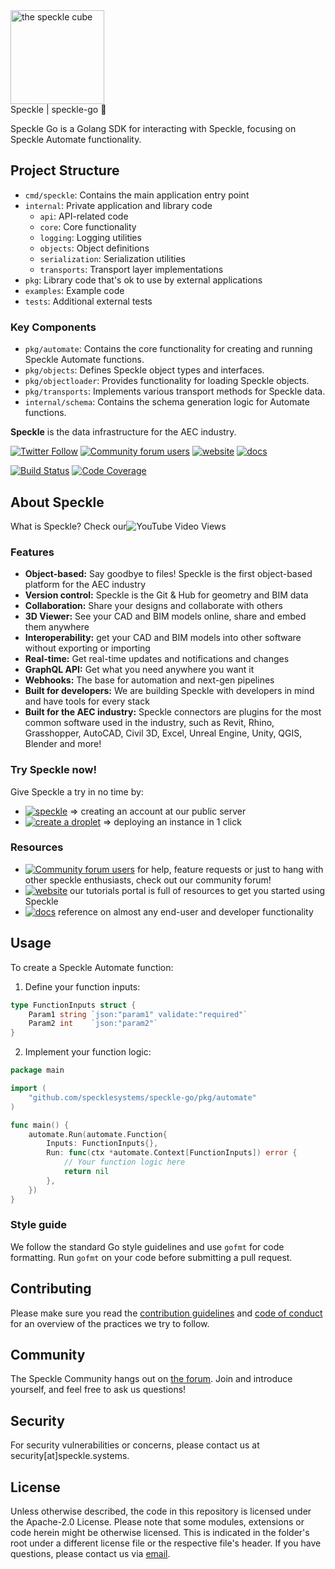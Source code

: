 <div>
  <img alt="the speckle cube" src="https://user-images.githubusercontent.com/2679513/131189167-18ea5fe1-c578-47f6-9785-3748178e4312.png" width="150px"/><br/>
  Speckle | speckle-go 🐹
</div>

Speckle Go is a Golang SDK for interacting with Speckle, focusing on Speckle Automate functionality.

## Project Structure

- `cmd/speckle`: Contains the main application entry point
- `internal`: Private application and library code
  - `api`: API-related code
  - `core`: Core functionality
  - `logging`: Logging utilities
  - `objects`: Object definitions
  - `serialization`: Serialization utilities
  - `transports`: Transport layer implementations
- `pkg`: Library code that's ok to use by external applications
- `examples`: Example code
- `tests`: Additional external tests

### Key Components




- `pkg/automate`: Contains the core functionality for creating and running Speckle Automate functions.
- `pkg/objects`: Defines Speckle object types and interfaces.
- `pkg/objectloader`: Provides functionality for loading Speckle objects.
- `pkg/transports`: Implements various transport methods for Speckle data.
- `internal/schema`: Contains the schema generation logic for Automate functions.

<p ><b>Speckle</b> is the data infrastructure for the AEC industry.</p>

<p>
  <a href="https://twitter.com/SpeckleSystems"><img src="https://img.shields.io/twitter/follow/SpeckleSystems?style=social" alt="Twitter Follow"></a>
  <a href="https://speckle.community"><img src="https://img.shields.io/discourse/users?server=https%3A%2F%2Fspeckle.community&style=flat-square&logo=discourse&logoColor=white" alt="Community forum users"></a>
  <a href="https://speckle.systems"><img src="https://img.shields.io/badge/https://-speckle.systems-royalblue?style=flat-square" alt="website"></a>
  <a href="https://speckle.guide/dev/"><img src="https://img.shields.io/badge/docs-speckle.guide-orange?style=flat-square&logo=read-the-docs&logoColor=white" alt="docs"></a>
</p>

<!-- TODO: Replace with actual Go-specific badges -->
<p >
  <a href="https://github.com/specklesystems/speckle-go/"><img src="https://img.shields.io/badge/build-passing-brightgreen?style=flat-square" alt="Build Status"></a>
  <a href="https://codecov.io/gh/specklesystems/speckle-go">
    <img src="https://img.shields.io/badge/coverage-80%25-yellowgreen?style=flat-square" alt="Code Coverage"/>
  </a>
</p>

## About Speckle

What is Speckle? Check our![YouTube Video Views](https://img.shields.io/youtube/views/B9humiSpHzM?label=Speckle%20in%201%20minute%20video&style=social)

### Features

- **Object-based:** Say goodbye to files! Speckle is the first object-based platform for the AEC industry
- **Version control:** Speckle is the Git & Hub for geometry and BIM data
- **Collaboration:** Share your designs and collaborate with others
- **3D Viewer:** See your CAD and BIM models online, share and embed them anywhere
- **Interoperability:** get your CAD and BIM models into other software without exporting or importing
- **Real-time:** Get real-time updates and notifications and changes
- **GraphQL API:** Get what you need anywhere you want it
- **Webhooks:** The base for automation and next-gen pipelines
- **Built for developers:** We are building Speckle with developers in mind and have tools for every stack
- **Built for the AEC industry:** Speckle connectors are plugins for the most common software used in the industry, such as Revit, Rhino, Grasshopper, AutoCAD, Civil 3D, Excel, Unreal Engine, Unity, QGIS, Blender and more!

### Try Speckle now!

Give Speckle a try in no time by:

- [![speckle](https://img.shields.io/badge/https://-app.speckle.systems-0069ff?style=flat-square&logo=hackthebox&logoColor=white)](https://app.speckle.systems) ⇒ creating an account at our public server
- [![create a droplet](https://img.shields.io/badge/Create%20a%20Droplet-0069ff?style=flat-square&logo=digitalocean&logoColor=white)](https://marketplace.digitalocean.com/apps/speckle-server?refcode=947a2b5d7dc1) ⇒ deploying an instance in 1 click

### Resources

- [![Community forum users](https://img.shields.io/badge/community-forum-green?style=for-the-badge&logo=discourse&logoColor=white)](https://speckle.community) for help, feature requests or just to hang with other speckle enthusiasts, check out our community forum!
- [![website](https://img.shields.io/badge/tutorials-speckle.systems-royalblue?style=for-the-badge&logo=youtube)](https://speckle.systems) our tutorials portal is full of resources to get you started using Speckle
- [![docs](https://img.shields.io/badge/docs-speckle.guide-orange?style=for-the-badge&logo=read-the-docs&logoColor=white)](https://speckle.guide/dev/) reference on almost any end-user and developer functionality

## Usage

To create a Speckle Automate function:

1. Define your function inputs:

```go
type FunctionInputs struct {
    Param1 string `json:"param1" validate:"required"`
    Param2 int    `json:"param2"`
}
```
2. Implement your function logic:
  ```go
  package main

  import (
      "github.com/specklesystems/speckle-go/pkg/automate"
  )
  
  func main() {
      automate.Run(automate.Function{
          Inputs: FunctionInputs{},
          Run: func(ctx *automate.Context[FunctionInputs]) error {
              // Your function logic here
              return nil
          },
      })
  }
```

### Style guide

We follow the standard Go style guidelines and use `gofmt` for code formatting. Run `gofmt` on your code before submitting a pull request.

## Contributing

Please make sure you read the [contribution guidelines](.github/CONTRIBUTING.md) and [code of conduct](.github/CODE_OF_CONDUCT.md) for an overview of the practices we try to follow.

## Community

The Speckle Community hangs out on [the forum](https://speckle.community). Join and introduce yourself, and feel free to ask us questions!

## Security

For security vulnerabilities or concerns, please contact us at security[at]speckle.systems.

## License

Unless otherwise described, the code in this repository is licensed under the Apache-2.0 License. Please note that some modules, extensions or code herein might be otherwise licensed. This is indicated in the folder's root under a different license file or the respective file's header. If you have questions, please contact us via [email](mailto:hello@speckle.systems).

